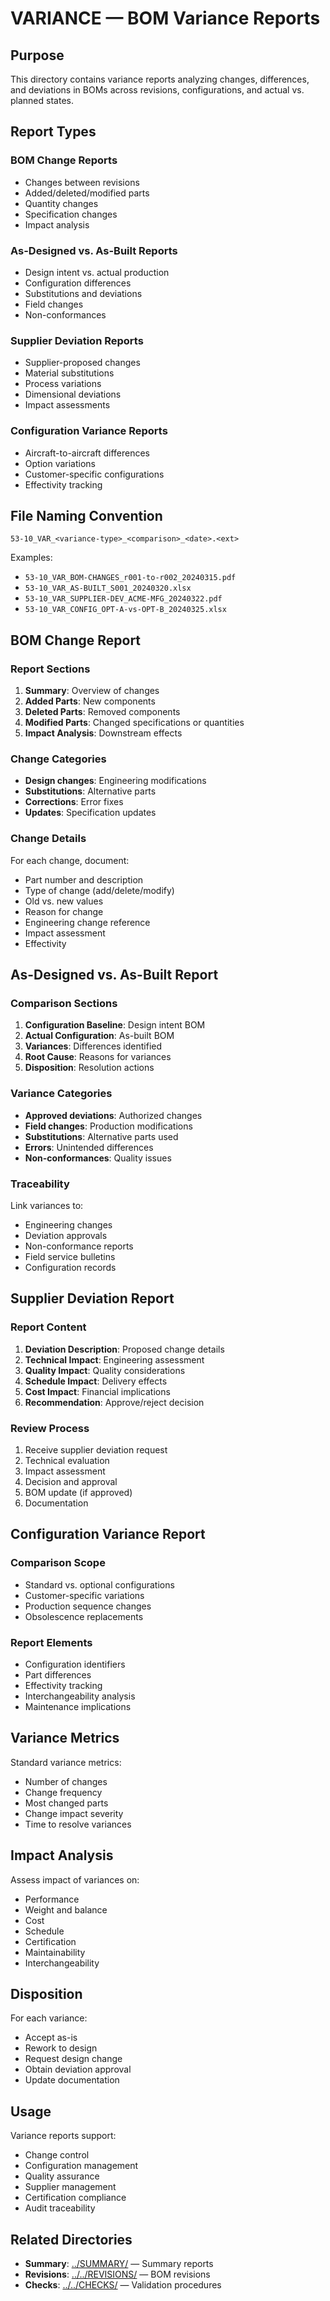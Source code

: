 # VARIANCE — BOM Variance Reports

## Purpose

This directory contains variance reports analyzing changes, differences, and deviations in BOMs across revisions, configurations, and actual vs. planned states.

## Report Types

### BOM Change Reports
- Changes between revisions
- Added/deleted/modified parts
- Quantity changes
- Specification changes
- Impact analysis

### As-Designed vs. As-Built Reports
- Design intent vs. actual production
- Configuration differences
- Substitutions and deviations
- Field changes
- Non-conformances

### Supplier Deviation Reports
- Supplier-proposed changes
- Material substitutions
- Process variations
- Dimensional deviations
- Impact assessments

### Configuration Variance Reports
- Aircraft-to-aircraft differences
- Option variations
- Customer-specific configurations
- Effectivity tracking

## File Naming Convention

```
53-10_VAR_<variance-type>_<comparison>_<date>.<ext>
```

Examples:
- `53-10_VAR_BOM-CHANGES_r001-to-r002_20240315.pdf`
- `53-10_VAR_AS-BUILT_S001_20240320.xlsx`
- `53-10_VAR_SUPPLIER-DEV_ACME-MFG_20240322.pdf`
- `53-10_VAR_CONFIG_OPT-A-vs-OPT-B_20240325.xlsx`

## BOM Change Report

### Report Sections
1. **Summary**: Overview of changes
2. **Added Parts**: New components
3. **Deleted Parts**: Removed components
4. **Modified Parts**: Changed specifications or quantities
5. **Impact Analysis**: Downstream effects

### Change Categories
- **Design changes**: Engineering modifications
- **Substitutions**: Alternative parts
- **Corrections**: Error fixes
- **Updates**: Specification updates

### Change Details
For each change, document:
- Part number and description
- Type of change (add/delete/modify)
- Old vs. new values
- Reason for change
- Engineering change reference
- Impact assessment
- Effectivity

## As-Designed vs. As-Built Report

### Comparison Sections
1. **Configuration Baseline**: Design intent BOM
2. **Actual Configuration**: As-built BOM
3. **Variances**: Differences identified
4. **Root Cause**: Reasons for variances
5. **Disposition**: Resolution actions

### Variance Categories
- **Approved deviations**: Authorized changes
- **Field changes**: Production modifications
- **Substitutions**: Alternative parts used
- **Errors**: Unintended differences
- **Non-conformances**: Quality issues

### Traceability
Link variances to:
- Engineering changes
- Deviation approvals
- Non-conformance reports
- Field service bulletins
- Configuration records

## Supplier Deviation Report

### Report Content
1. **Deviation Description**: Proposed change details
2. **Technical Impact**: Engineering assessment
3. **Quality Impact**: Quality considerations
4. **Schedule Impact**: Delivery effects
5. **Cost Impact**: Financial implications
6. **Recommendation**: Approve/reject decision

### Review Process
1. Receive supplier deviation request
2. Technical evaluation
3. Impact assessment
4. Decision and approval
5. BOM update (if approved)
6. Documentation

## Configuration Variance Report

### Comparison Scope
- Standard vs. optional configurations
- Customer-specific variations
- Production sequence changes
- Obsolescence replacements

### Report Elements
- Configuration identifiers
- Part differences
- Effectivity tracking
- Interchangeability analysis
- Maintenance implications

## Variance Metrics

Standard variance metrics:
- Number of changes
- Change frequency
- Most changed parts
- Change impact severity
- Time to resolve variances

## Impact Analysis

Assess impact of variances on:
- Performance
- Weight and balance
- Cost
- Schedule
- Certification
- Maintainability
- Interchangeability

## Disposition

For each variance:
- Accept as-is
- Rework to design
- Request design change
- Obtain deviation approval
- Update documentation

## Usage

Variance reports support:
- Change control
- Configuration management
- Quality assurance
- Supplier management
- Certification compliance
- Audit traceability

## Related Directories

- **Summary**: [../SUMMARY/](../SUMMARY/) — Summary reports
- **Revisions**: [../../REVISIONS/](../../REVISIONS/) — BOM revisions
- **Checks**: [../../CHECKS/](../../CHECKS/) — Validation procedures
